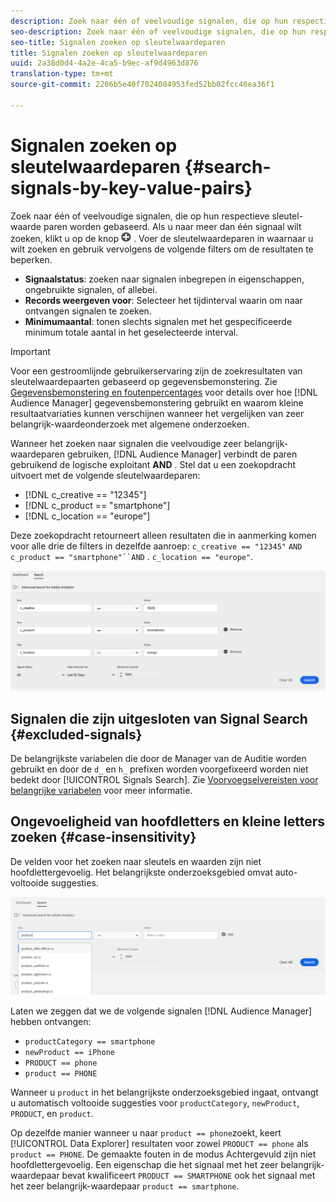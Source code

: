 ```yaml
---
description: Zoek naar één of veelvoudige signalen, die op hun respectieve sleutel-waarde paren worden gebaseerd.
seo-description: Zoek naar één of veelvoudige signalen, die op hun respectieve sleutel-waarde paren worden gebaseerd.
seo-title: Signalen zoeken op sleutelwaardeparen
title: Signalen zoeken op sleutelwaardeparen
uuid: 2a38d0d4-4a2e-4ca5-b9ec-af9d4963d876
translation-type: tm+mt
source-git-commit: 2206b5e40f7024084953fed52bb02fcc46ea36f1

---
```



# Signalen zoeken op sleutelwaardeparen {#search-signals-by-key-value-pairs}

Zoek naar één of veelvoudige signalen, die op hun respectieve sleutel-waarde paren worden gebaseerd.
Als u naar meer dan één signaal wilt zoeken, klikt u op de knop ![Toevoegen](assets/icon_add.png) . Voer de sleutelwaardeparen in waarnaar u wilt zoeken en gebruik vervolgens de volgende filters om de resultaten te beperken.

* **Signaalstatus**: zoeken naar signalen inbegrepen in eigenschappen, ongebruikte signalen, of allebei.
* **Records weergeven voor**: Selecteer het tijdinterval waarin om naar ontvangen signalen te zoeken.
* **Minimumaantal**: tonen slechts signalen met het gespecificeerde minimum totale aantal in het geselecteerde interval.

>[!IMPORTANT]
>
>Voor een gestroomlijnde gebruikerservaring zijn de zoekresultaten van sleutelwaardepaarten gebaseerd op gegevensbemonstering. Zie [Gegevensbemonstering en foutenpercentages](/help/using/reporting/report-sampling.md) voor details over hoe [!DNL Audience Manager] gegevensbemonstering gebruikt en waarom kleine resultaatvariaties kunnen verschijnen wanneer het vergelijken van zeer belangrijk-waardeonderzoek met algemene onderzoeken.

Wanneer het zoeken naar signalen die veelvoudige zeer belangrijk-waardeparen gebruiken, [!DNL Audience Manager] verbindt de paren gebruikend de logische exploitant **AND** . Stel dat u een zoekopdracht uitvoert met de volgende sleutelwaardeparen:

* [!DNL c_creative == "12345"]
* [!DNL c_product == "smartphone"]
* [!DNL c_location == "europe"]

Deze zoekopdracht retourneert alleen resultaten die in aanmerking komen voor alle drie de filters in dezelfde aanroep: `c_creative == "12345"` `AND` `c_product == "smartphone"``AND` . `c_location == "europe"`.

![](assets/signals-search.png)

## Signalen die zijn uitgesloten van Signal Search {#excluded-signals}

De belangrijkste variabelen die door de Manager van de Auditie worden gebruikt en door de `d_` en `h_` prefixen worden voorgefixeerd worden niet bedekt door [!UICONTROL Signals Search]. Zie [Voorvoegselvereisten voor belangrijke variabelen](../../traits/trait-variable-prefixes.md) voor meer informatie.

## Ongevoeligheid van hoofdletters en kleine letters zoeken {#case-insensitivity}

De velden voor het zoeken naar sleutels en waarden zijn niet hoofdlettergevoelig. Het belangrijkste onderzoeksgebied omvat auto-voltooide suggesties.

![](assets/signal-search-suggestions.png)

Laten we zeggen dat we de volgende signalen [!DNL Audience Manager] hebben ontvangen:

* `productCategory == smartphone`
* `newProduct == iPhone`
* `PRODUCT == phone`
* `product == PHONE`

Wanneer u `product` in het belangrijkste onderzoeksgebied ingaat, ontvangt u automatisch voltooide suggesties voor `productCategory`, `newProduct`, `PRODUCT`, en `product`.

Op dezelfde manier wanneer u naar `product == phone`zoekt, keert [!UICONTROL Data Explorer] resultaten voor zowel `PRODUCT == phone` als `product == PHONE`.
De gemaakte fouten in de modus Achtergevuld zijn niet hoofdlettergevoelig. Een eigenschap die het signaal met het zeer belangrijk-waardepaar bevat kwalificeert `PRODUCT == SMARTPHONE` ook het signaal met het zeer belangrijk-waardepaar `product == smartphone`.